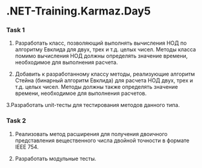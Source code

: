 # .NET-Training.Karmaz.Day5
### Task 1

1. Разработать класс, позволяющий выполнять вычисления НОД по алгоритму Евклида для двух, трех и т.д. целых чисел. 
   Методы класса помимо вычисления НОД должны определять значение времени, необходимое для выполнения расчета. 

2. Добавить к разработанному классу методы, реализующие алгоритм Стейна (бинарный алгоритм Евклида) для расчета НОД двух,
   трех и т.д. целых чисел. Методы должны также  определять значение времени, необходимое для выполнения расчетов. 

3.Разработать unit-тесты для тестирования методов данного типа.


### Task 2

1. Реализовать метод расширения для получения двоичного представления вещественного числа двойной точности в формате IEEE 754. 

2. Разработать модульные тесты.
